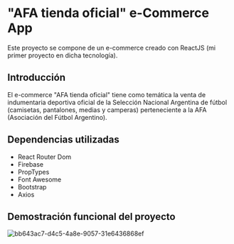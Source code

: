 # "AFA tienda oficial" e-Commerce App

Este proyecto se compone de un e-commerce creado con ReactJS (mi primer proyecto en dicha tecnología).

## Introducción

El e-commerce "AFA tienda oficial" tiene como temática la venta de indumentaria deportiva oficial de la Selección Nacional Argentina de fútbol (camisetas, pantalones, medias y camperas) perteneciente a la AFA (Asociación del Fútbol Argentino).

## Dependencias utilizadas

- React Router Dom
- Firebase
- PropTypes
- Font Awesome
- Bootstrap
- Axios

## Demostración funcional del proyecto

![bb643ac7-d4c5-4a8e-9057-31e6436868ef](https://user-images.githubusercontent.com/83318811/135744459-29a99efa-cf1e-4ee0-85ff-06924da99370.gif)
